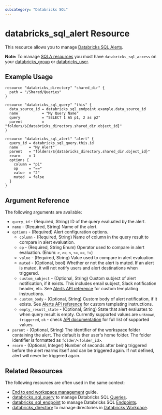 ```yaml
---
subcategory: "Databricks SQL"
---
```

# databricks_sql_alert Resource

This resource allows you to manage [Databricks SQL Alerts](https://docs.databricks.com/sql/user/queries/index.html).

**Note:** To manage [SQLA resources](https://docs.databricks.com/sql/get-started/concepts.html) you must have `databricks_sql_access` on your [databricks_group](group.md#databricks_sql_access) or [databricks_user](user.md#databricks_sql_access).

## Example Usage

```hcl
resource "databricks_directory" "shared_dir" {
  path = "/Shared/Queries"
}

resource "databricks_sql_query" "this" {
  data_source_id = databricks_sql_endpoint.example.data_source_id
  name           = "My Query Name"
  query          = "SELECT 1 AS p1, 2 as p2"
  parent         = "folders/${databricks_directory.shared_dir.object_id}"
}

resource "databricks_sql_alert" "alert" {
  query_id = databricks_sql_query.this.id
  name     = "My Alert"
  parent   = "folders/${databricks_directory.shared_dir.object_id}"
  rearm    = 1
  options {
    column = "p1"
    op     = "=="
    value  = "2"
    muted  = false
  }
}
```

## Argument Reference

The following arguments are available:

* `query_id` - (Required, String) ID of the query evaluated by the alert.
* `name` - (Required, String) Name of the alert.
* `options` - (Required) Alert configuration options.
  * `column` - (Required, String) Name of column in the query result to compare in alert evaluation.
  * `op` - (Required, String Enum) Operator used to compare in alert evaluation. (Enum: `>`, `>=`, `<`, `<=`, `==`, `!=`)
  * `value` - (Required, String) Value used to compare in alert evaluation.
  * `muted` - (Optional, bool) Whether or not the alert is muted. If an alert is muted, it will not notify users and alert destinations when triggered.
  * `custom_subject` - (Optional, String) Custom subject of alert notification, if it exists. This includes email subject, Slack notification header, etc. See [Alerts API reference](https://docs.databricks.com/sql/user/alerts/index.html) for custom templating instructions.
  * `custom_body` - (Optional, String) Custom body of alert notification, if it exists. See [Alerts API reference](https://docs.databricks.com/sql/user/alerts/index.html) for custom templating instructions.
  * `empty_result_state` - (Optional, String) State that alert evaluates to when query result is empty.  Currently supported values are `unknown`, `triggered`, `ok` - check [API documentation](https://docs.databricks.com/api/workspace/alerts/create) for full list of supported values.
* `parent` - (Optional, String) The identifier of the workspace folder containing the alert. The default is ther user's home folder. The folder identifier is formatted as `folder/<folder_id>`.
* `rearm` - (Optional, Integer) Number of seconds after being triggered before the alert rearms itself and can be triggered again. If not defined, alert will never be triggered again. 

## Related Resources

The following resources are often used in the same context:

* [End to end workspace management](../guides/workspace-management.md) guide.
* [databricks_sql_query](sql_query.md) to manage Databricks SQL [Queries](https://docs.databricks.com/sql/user/queries/index.html).
* [databricks_sql_endpoint](sql_endpoint.md) to manage Databricks SQL [Endpoints](https://docs.databricks.com/sql/admin/sql-endpoints.html).
* [databricks_directory](directory.md) to manage directories in [Databricks Workpace](https://docs.databricks.com/workspace/workspace-objects.html).
